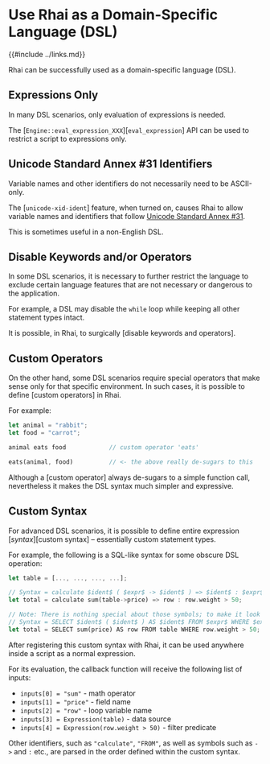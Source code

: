 Use Rhai as a Domain-Specific Language (DSL)
===========================================

{{#include ../links.md}}

Rhai can be successfully used as a domain-specific language (DSL).


Expressions Only
----------------

In many DSL scenarios, only evaluation of expressions is needed.

The [`Engine::eval_expression_XXX`][`eval_expression`] API can be used to restrict
a script to expressions only.


Unicode Standard Annex #31 Identifiers
-------------------------------------

Variable names and other identifiers do not necessarily need to be ASCII-only.

The [`unicode-xid-ident`] feature, when turned on, causes Rhai to allow variable names and identifiers
that follow [Unicode Standard Annex #31](http://www.unicode.org/reports/tr31/).

This is sometimes useful in a non-English DSL.


Disable Keywords and/or Operators
--------------------------------

In some DSL scenarios, it is necessary to further restrict the language to exclude certain
language features that are not necessary or dangerous to the application.

For example, a DSL may disable the `while` loop while keeping all other statement types intact.

It is possible, in Rhai, to surgically [disable keywords and operators].


Custom Operators
----------------

On the other hand, some DSL scenarios require special operators that make sense only for
that specific environment.  In such cases, it is possible to define [custom operators] in Rhai.

For example:

```rust , no_run
let animal = "rabbit";
let food = "carrot";

animal eats food            // custom operator 'eats'

eats(animal, food)          // <- the above really de-sugars to this
```

Although a [custom operator] always de-sugars to a simple function call,
nevertheless it makes the DSL syntax much simpler and expressive.


Custom Syntax
-------------

For advanced DSL scenarios, it is possible to define entire expression [_syntax_][custom syntax] &ndash;
essentially custom statement types.

For example, the following is a SQL-like syntax for some obscure DSL operation:

```rust , no_run
let table = [..., ..., ..., ...];

// Syntax = calculate $ident$ ( $expr$ -> $ident$ ) => $ident$ : $expr$
let total = calculate sum(table->price) => row : row.weight > 50;

// Note: There is nothing special about those symbols; to make it look exactly like SQL:
// Syntax = SELECT $ident$ ( $ident$ ) AS $ident$ FROM $expr$ WHERE $expr$
let total = SELECT sum(price) AS row FROM table WHERE row.weight > 50;
```

After registering this custom syntax with Rhai, it can be used anywhere inside a script as
a normal expression.

For its evaluation, the callback function will receive the following list of inputs:

* `inputs[0] = "sum"` - math operator
* `inputs[1] = "price"` - field name
* `inputs[2] = "row"` - loop variable name
* `inputs[3] = Expression(table)` - data source
* `inputs[4] = Expression(row.weight > 50)` - filter predicate

Other identifiers, such as `"calculate"`, `"FROM"`, as well as symbols such as `->` and `:` etc.,
are parsed in the order defined within the custom syntax.
